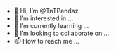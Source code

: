 - 👋 Hi, I’m @TnTPandaz
- 👀 I’m interested in ...
- 🌱 I’m currently learning ...
- 💞️ I’m looking to collaborate on ...
- 📫 How to reach me ...

<!---
TnTPandaz/TnTPandaz is a ✨ special ✨ repository because its `README.md` (this file) appears on your GitHub profile.
You can click the Preview link to take a look at your changes.
--->
